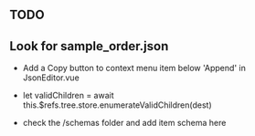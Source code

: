 ##

## TODO


## Look for sample_order.json 


* Add a Copy button to context menu item below 'Append' in JsonEditor.vue
* let validChildren = await this.$refs.tree.store.enumerateValidChildren(dest)

* check the /schemas folder and add item schema here 
